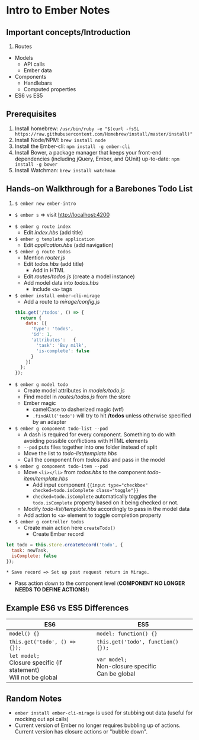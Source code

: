 # Intro to Ember Notes
## Important concepts/Introduction
1. Routes
- Models
  - API calls
  - Ember data
- Components
  - Handlebars
  - Computed properties
- ES6 vs ES5

## Prerequisites
1. Install homebrew:
  `/usr/bin/ruby -e "$(curl -fsSL https://raw.githubusercontent.com/Homebrew/install/master/install)"`
2. Install Node/NPM: `brew install node`
3. Install the Ember-cli: `npm install -g ember-cli`
4. Install Bower, a package manager that keeps your front-end dependencies (including jQuery, Ember, and QUnit) up-to-date: `npm install -g bower`
5. Install Watchman: `brew install watchman`

## Hands-on Walkthrough for a Barebones Todo List
1. `$ ember new ember-intro`
  * `$ ember s` => visit [http://localhost:4200](http://localhost:4200)
- `$ ember g route index`
  * Edit *index.hbs* (add title)
- `$ ember g template application`
  * Edit *application.hbs* (add navigation)
- `$ ember g route todos`
  * Mention *router.js*
  * Edit *todos.hbs* (add title)
    * Add in HTML
  * Edit *routes/todos.js* (create a model instance)
  * Add model data into *todos.hbs*
    * include `<a>` tags
- `$ ember install ember-cli-mirage`
  * Add a route to *mirage/config.js*
  ```javascript
  this.get('/todos', () => {
    return {
      data: [{
        'type': 'todos',
        'id': 1,
        'attributes':   {
          'task': 'Buy milk',
          'is-complete': false
        }
      }]
    };
  });
  ```
- `$ ember g model todo`
  * Create model attributes in *models/todo.js*
  * Find model in *routes/todos.js* from the store
  * Ember magic
    * camelCase to dasherized magic (wtf)
    * `.findAll('todo')` will try to hit **/todos** unless otherwise specified by an adapter
- `$ ember g component todo-list --pod`
  * A dash is required for every component. Something to do with avoiding possible conflictions with HTML elements
  * `--pod` puts files together into one folder instead of split
  * Move the list to *todo-list/template.hbs*
  * Call the component from *todos.hbs* and pass in the model
- `$ ember g component todo-item --pod`
  * Move `<li></li>` from *todos.hbs* to the component *todo-item/template.hbs*
    * Add input component
      `{{input type="checkbox" checked=todo.isComplete class="toggle"}} `
    * `checked=todo.isComplete` automatically toggles the `todo.isComplete` property based on it being checked or not.
  * Modify *todo-list/template.hbs* accordingly to pass in the model data
  * Add action to `<a>` element to toggle completion property
- `$ ember g controller todos`
  * Create main action here `createTodo()`
    * Create Ember record
```javascript
let todo = this.store.createRecord('todo', {
  task: newTask,
  isComplete: false
});
```
    * Save record => Set up post request return in Mirage.
  * Pass action down to the component level (**COMPONENT NO LONGER NEEDS TO DEFINE ACTIONS!**)

## Example ES6 vs ES5 Differences
| ES6 | ES5 |
| --- | --- |
| `model() {}` | `model: function() {}` |
| `this.get('todo', () => {});` | `this.get('todo', function() {});` |
| `let model;` <br />Closure specific (if statement) <br /> Will not be global| `var model;` <br />Non-closure specific <br />Can be global|

## Random Notes
* `ember install ember-cli-mirage` is used for stubbing out data (useful for mocking out api calls)
* Current version of Ember no longer requires bubbling up of actions. Current version has closure actions or "bubble down".
